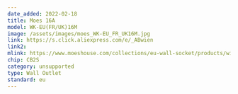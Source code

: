 ```yaml
---
date_added: 2022-02-18
title: Moes 16A
model: WK-EU(FR/UK)16M
image: /assets/images/moes_WK-EU_FR_UK16M.jpg
link: https://s.click.aliexpress.com/e/_ABwien
link2: 
mlink: https://www.moeshouse.com/collections/eu-wall-socket/products/wifi-tuya-smart-wall-socket-glass-panel-outlet-power-monitor-touch-plug-relay-status-light-mode-adjustable-smart-life-app-alexa
chip: CB2S
category: unsupported
type: Wall Outlet
standard: eu
---
```

